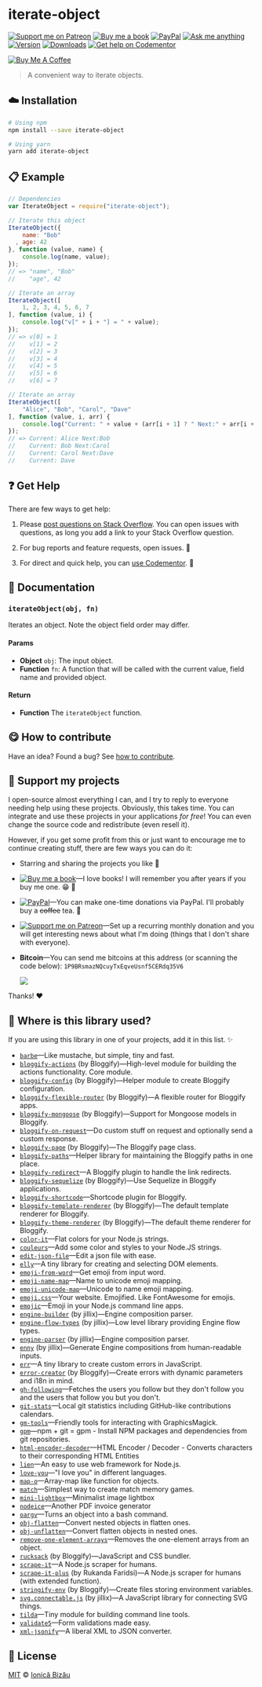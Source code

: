 <!-- Please do not edit this file. Edit the `blah` field in the `package.json` instead. If in doubt, open an issue. -->


# iterate-object

 [![Support me on Patreon][badge_patreon]][patreon] [![Buy me a book][badge_amazon]][amazon] [![PayPal][badge_paypal_donate]][paypal-donations] [![Ask me anything](https://img.shields.io/badge/ask%20me-anything-1abc9c.svg)](https://github.com/IonicaBizau/ama) [![Version](https://img.shields.io/npm/v/iterate-object.svg)](https://www.npmjs.com/package/iterate-object) [![Downloads](https://img.shields.io/npm/dt/iterate-object.svg)](https://www.npmjs.com/package/iterate-object) [![Get help on Codementor](https://cdn.codementor.io/badges/get_help_github.svg)](https://www.codementor.io/johnnyb?utm_source=github&utm_medium=button&utm_term=johnnyb&utm_campaign=github)

<a href="https://www.buymeacoffee.com/H96WwChMy" target="_blank"><img src="https://www.buymeacoffee.com/assets/img/custom_images/yellow_img.png" alt="Buy Me A Coffee"></a>

> A convenient way to iterate objects.

## :cloud: Installation

```sh
# Using npm
npm install --save iterate-object

# Using yarn
yarn add iterate-object
```


## :clipboard: Example



```js
// Dependencies
var IterateObject = require("iterate-object");

// Iterate this object
IterateObject({
    name: "Bob"
  , age: 42
}, function (value, name) {
    console.log(name, value);
});
// => "name", "Bob"
//    "age", 42

// Iterate an array
IterateObject([
    1, 2, 3, 4, 5, 6, 7
], function (value, i) {
    console.log("v[" + i + "] = " + value);
});
// => v[0] = 1
//    v[1] = 2
//    v[2] = 3
//    v[3] = 4
//    v[4] = 5
//    v[5] = 6
//    v[6] = 7

// Iterate an array
IterateObject([
    "Alice", "Bob", "Carol", "Dave"
], function (value, i, arr) {
    console.log("Current: " + value + (arr[i + 1] ? " Next:" + arr[i + 1] : ""));
});
// => Current: Alice Next:Bob
//    Current: Bob Next:Carol
//    Current: Carol Next:Dave
//    Current: Dave
```



## :question: Get Help

There are few ways to get help:

 1. Please [post questions on Stack Overflow](https://stackoverflow.com/questions/ask). You can open issues with questions, as long you add a link to your Stack Overflow question.
 2. For bug reports and feature requests, open issues. :bug:

 3. For direct and quick help, you can [use Codementor](https://www.codementor.io/johnnyb). :rocket:



## :memo: Documentation


### `iterateObject(obj, fn)`
Iterates an object. Note the object field order may differ.

#### Params

- **Object** `obj`: The input object.
- **Function** `fn`: A function that will be called with the current value, field name and provided object.

#### Return
- **Function** The `iterateObject` function.



## :yum: How to contribute
Have an idea? Found a bug? See [how to contribute][contributing].


## :sparkling_heart: Support my projects

I open-source almost everything I can, and I try to reply to everyone needing help using these projects. Obviously,
this takes time. You can integrate and use these projects in your applications *for free*! You can even change the source code and redistribute (even resell it).

However, if you get some profit from this or just want to encourage me to continue creating stuff, there are few ways you can do it:


 - Starring and sharing the projects you like :rocket:
 - [![Buy me a book][badge_amazon]][amazon]—I love books! I will remember you after years if you buy me one. :grin: :book:
 - [![PayPal][badge_paypal]][paypal-donations]—You can make one-time donations via PayPal. I'll probably buy a ~~coffee~~ tea. :tea:
 - [![Support me on Patreon][badge_patreon]][patreon]—Set up a recurring monthly donation and you will get interesting news about what I'm doing (things that I don't share with everyone).
 - **Bitcoin**—You can send me bitcoins at this address (or scanning the code below): `1P9BRsmazNQcuyTxEqveUsnf5CERdq35V6`

    ![](https://i.imgur.com/z6OQI95.png)


Thanks! :heart:


## :dizzy: Where is this library used?
If you are using this library in one of your projects, add it in this list. :sparkles:


 - [`barbe`](https://github.com/IonicaBizau/barbe)—Like mustache, but simple, tiny and fast.
 - [`bloggify-actions`](https://github.com/Bloggify/bloggify-actions#readme) (by Bloggify)—High-level module for building the actions functionality. Core module.
 - [`bloggify-config`](https://github.com/Bloggify/bloggify-config#readme) (by Bloggify)—Helper module to create Bloggify configuration.
 - [`bloggify-flexible-router`](https://github.com/Bloggify/flexible-router#readme) (by Bloggify)—A flexible router for Bloggify apps.
 - [`bloggify-mongoose`](https://github.com/Bloggify/bloggify-mongoose#readme) (by Bloggify)—Support for Mongoose models in Bloggify.
 - [`bloggify-on-request`](https://github.com/Bloggify/on-request#readme)—Do custom stuff on request and optionally send a custom response.
 - [`bloggify-page`](https://github.com/Bloggify/bloggify-page#readme) (by Bloggify)—The Bloggify page class.
 - [`bloggify-paths`](https://github.com/IonicaBizau/bloggify-paths#readme)—Helper library for maintaining the Bloggify paths in one place.
 - [`bloggify-redirect`](https://github.com/Bloggify/redirect#readme)—A Bloggify plugin to handle the link redirects.
 - [`bloggify-sequelize`](https://github.com/Bloggify/bloggify-sequelize#readme) (by Bloggify)—Use Sequelize in Bloggify applications.
 - [`bloggify-shortcode`](https://github.com/IonicaBizau/bloggify-shortcode#readme)—Shortcode plugin for Bloggify.
 - [`bloggify-template-renderer`](https://github.com/Bloggify/template-renderer#readme) (by Bloggify)—The default template renderer for Bloggify.
 - [`bloggify-theme-renderer`](https://github.com/Bloggify/theme-renderer#readme) (by Bloggify)—The default theme renderer for Bloggify.
 - [`color-it`](https://github.com/IonicaBizau/node-color-it#readme)—Flat colors for your Node.js strings.
 - [`couleurs`](https://github.com/IonicaBizau/node-couleurs)—Add some color and styles to your Node.JS strings.
 - [`edit-json-file`](https://github.com/IonicaBizau/edit-json-file#readme)—Edit a json file with ease.
 - [`elly`](https://github.com/IonicaBizau/elly#readme)—A tiny library for creating and selecting DOM elements.
 - [`emoji-from-word`](https://github.com/IonicaBizau/emoji-from-word#readme)—Get emoji from input word.
 - [`emoji-name-map`](https://github.com/IonicaBizau/emoji-name-map#readme)—Name to unicode emoji mapping.
 - [`emoji-unicode-map`](https://github.com/IonicaBizau/emoji-unicode-map#readme)—Unicode to name emoji mapping.
 - [`emoji.css`](https://github.com/IonicaBizau/emoji.css)—Your website. Emojified. Like FontAwesome for emojis.
 - [`emojic`](https://github.com/IonicaBizau/emojic#readme)—Emoji in your Node.js command line apps.
 - [`engine-builder`](https://github.com/IonicaBizau/engine-parser) (by jillix)—Engine composition parser.
 - [`engine-flow-types`](https://github.com/jillix/engine-flow-types#readme) (by jillix)—Low level library providing Engine flow types.
 - [`engine-parser`](https://github.com/IonicaBizau/engine-parser) (by jillix)—Engine composition parser.
 - [`enny`](https://github.com/IonicaBizau/enny) (by jillix)—Generate Engine compositions from human-readable inputs.
 - [`err`](https://github.com/IonicaBizau/err#readme)—A tiny library to create custom errors in JavaScript.
 - [`error-creator`](https://github.com/Bloggify/error-creator#readme) (by Bloggify)—Create errors with dynamic parameters and i18n in mind.
 - [`gh-following`](https://github.com/IonicaBizau/gh-following#readme)—Fetches the users you follow but they don't follow you and the users that follow you but you don't.
 - [`git-stats`](https://github.com/IonicaBizau/git-stats)—Local git statistics including GitHub-like contributions calendars.
 - [`gm-tools`](https://github.com/IonicaBizau/gm-tools#readme)—Friendly tools for interacting with GraphicsMagick.
 - [`gpm`](https://github.com/IonicaBizau/gpm)—npm + git = gpm - Install NPM packages and dependencies from git repositories.
 - [`html-encoder-decoder`](https://github.com/IonicaBizau/html-encoder-decoder)—HTML Encoder / Decoder - Converts characters to their corresponding HTML Entities
 - [`lien`](https://github.com/LienJS/Lien)—An easy to use web framework for Node.js.
 - [`love-you`](https://github.com/IonicaBizau/love-you#readme)—"I love you" in different languages.
 - [`map-o`](https://github.com/IonicaBizau/node-map-o)—Array-map like function for objects.
 - [`match`](https://github.com/IonicaBizau/match.js#readme)—Simplest way to create match memory games.
 - [`mini-lightbox`](https://github.com/ionicabizau/mini-lightbox)—Minimalist image lightbox
 - [`nodeice`](https://github.com/IonicaBizau/nodeice)—Another PDF invoice generator
 - [`oargv`](https://github.com/IonicaBizau/node-oargv)—Turns an object into a bash command.
 - [`obj-flatten`](https://github.com/IonicaBizau/obj-flatten#readme)—Convert nested objects in flatten ones.
 - [`obj-unflatten`](https://github.com/IonicaBizau/obj-unflatten#readme)—Convert flatten objects in nested ones.
 - [`remove-one-element-arrays`](https://github.com/IonicaBizau/remove-one-element-arrays#readme)—Removes the one-element arrays from an object.
 - [`rucksack`](https://github.com/Bloggify/rucksack#readme) (by Bloggify)—JavaScript and CSS bundler.
 - [`scrape-it`](https://github.com/IonicaBizau/scrape-it#readme)—A Node.js scraper for humans.
 - [`scrape-it-plus`](https://github.com/rukandax/scrape-it-plus#readme) (by Rukanda Faridsi)—A Node.js scraper for humans (with extended function).
 - [`stringify-env`](https://github.com/Bloggify/stringify-env#readme) (by Bloggify)—Create files storing environment variables.
 - [`svg.connectable.js`](https://github.com/jillix/svg.connectable.js) (by jillix)—A JavaScript library for connecting SVG things.
 - [`tilda`](https://github.com/IonicaBizau/tilda)—Tiny module for building command line tools.
 - [`validate5`](https://github.com/IonicaBizau/validate5#readme)—Form validations made easy.
 - [`xml-jsonify`](https://github.com/IonicaBizau/xml-jsonify#readme)—A liberal XML to JSON converter.

## :scroll: License

[MIT][license] © [Ionică Bizău][website]


[badge_patreon]: https://ionicabizau.github.io/badges/patreon.svg
[badge_amazon]: https://ionicabizau.github.io/badges/amazon.svg
[badge_paypal]: https://ionicabizau.github.io/badges/paypal.svg
[badge_paypal_donate]: https://ionicabizau.github.io/badges/paypal_donate.svg

[patreon]: https://www.patreon.com/ionicabizau
[amazon]: http://amzn.eu/hRo9sIZ
[paypal-donations]: https://www.paypal.com/cgi-bin/webscr?cmd=_s-xclick&hosted_button_id=RVXDDLKKLQRJW

[license]: http://showalicense.com/?fullname=Ionic%C4%83%20Biz%C4%83u%20%3Cbizauionica%40gmail.com%3E%20(http%3A%2F%2Fionicabizau.net)&year=2015#license-mit
[website]: http://ionicabizau.net
[contributing]: /CONTRIBUTING.md
[docs]: /DOCUMENTATION.md
